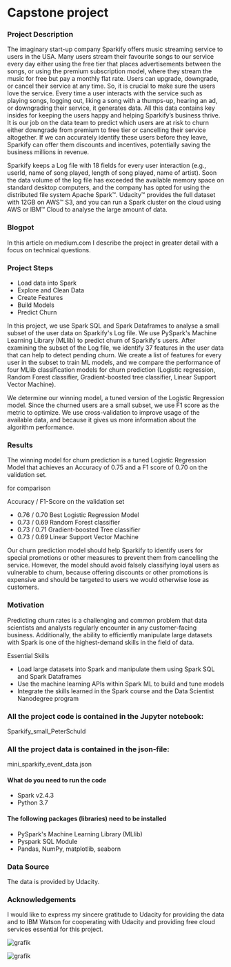 # Capstone project 

### Project Description
The imaginary start-up company Sparkify offers music streaming service to users in the USA. Many users stream their favourite songs to our service every day either using the free tier that places advertisements between the songs, or using the premium subscription model, where they stream the music for free but pay a monthly flat rate. Users can upgrade, downgrade, or cancel their service at any time. So, it is crucial to make sure the users love the service. Every time a user interacts with the service such as playing songs, logging out, liking a song with a thumps-up, hearing an ad, or downgrading their service, it generates data. All this data contains key insides for keeping the users happy and helping Sparkify’s business thrive.  It is our job on the data team to predict which users are at risk to churn either downgrade from premium to free tier or cancelling their service altogether.  If we can accurately identify these users before they leave, Sparkify can offer them discounts and incentives, potentially saving the business millions in revenue. 

Sparkify keeps a Log file with 18 fields for every user interaction (e.g., userId, name of song played, length of song played, name of artist). Soon the data volume of the log file has exceeded the available memory space on standard desktop computers, and the company has opted for using the distributed file system Apache Spark™. Udacity™ provides the full dataset with 12GB on AWS™ S3, and you can run a Spark cluster on the cloud using AWS or IBM™ Cloud to analyse the large amount of data. 

### Blogpot 

In this article on medium.com  I describe the project in greater detail with a focus on technical questions.


### Project Steps
- Load data into Spark
- Explore and Clean Data
- Create Features
- Build Models 
- Predict Churn
 
In this project, we use Spark SQL and Spark Dataframes to analyse a small subset of the user data on Sparkify's Log file. We use PySpark's Machine Learning Library (MLlib) to predict churn of Sparkify's users. After examining the subset of the Log file, we identify 37 features in the user data that can help to detect pending churn. We create a list of features for every user in the subset to train ML models, and we compare the performance of four MLlib classification models for churn prediction (Logistic regression, Random Forest classifier, Gradient-boosted tree classifier, Linear Support Vector Machine). 

We determine our winning model, a tuned version of the Logistic Regression model. Since the churned users are a small subset, we use F1 score as the metric to optimize. We use cross-validation to improve usage of the available data, and because it gives us more information about the algorithm performance. 


### Results
The winning model for churn prediction is a tuned Logistic Regression Model that achieves an Accuracy of 0.75 and a F1 score of 0.70 on the validation set. 

for comparison 

Accuracy / F1-Score on the validation set
- 0.76 / 0.70	Best Logistic Regression Model
- 0.73 / 0.69 	Random Forest classifier		 
- 0.73 / 0.71	Gradient-boosted Tree classifier		
- 0.73 / 0.69	Linear Support Vector Machine 		

Our churn prediction model should help Sparkify to identify users for special promotions or other measures to prevent them from cancelling the service. However, the model should avoid falsely classifying loyal users as vulnerable to churn, because offering discounts or other promotions is expensive and should be targeted to users we would otherwise lose as customers.    

### Motivation
Predicting churn rates is a challenging and common problem that data scientists and analysts regularly encounter in any customer-facing business. Additionally, the ability to efficiently manipulate large datasets with Spark is one of the highest-demand skills in the field of data. 

Essential Skills
- Load large datasets into Spark and manipulate them using Spark SQL and Spark Dataframes
- Use the machine learning APIs within Spark ML to build and tune models
- Integrate the skills learned in the Spark course and the Data Scientist Nanodegree program


### All the project code is contained in the Jupyter notebook: ###
Sparkify_small_PeterSchuld 

### All the project data is contained in the json-file: ###
mini_sparkify_event_data.json

#### What do you need to run the code
- Spark v2.4.3
- Python 3.7

#### The following packages (libraries) need to be installed #### 
- PySpark's Machine Learning Library (MLlib)
- Pyspark SQL Module
- Pandas, NumPy, matplotlib, seaborn

### Data Source ####
The data is provided by Udacity.

### Acknowledgements
I would like to express my sincere gratitude to Udacity for providing the data and to IBM Watson for cooperating with Udacity and providing free cloud services essential for this project.  

 

![grafik](https://user-images.githubusercontent.com/59873708/127336175-2dfef549-206b-48f4-9327-482a62f764cb.png)

![grafik](https://user-images.githubusercontent.com/59873708/127336861-d1829fa4-2a2e-4d33-b12f-08f4fcf000f1.png)
